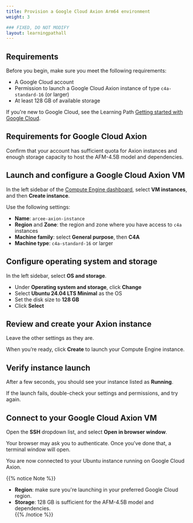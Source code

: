 ```yaml
---
title: Provision a Google Cloud Axion Arm64 environment
weight: 3

### FIXED, DO NOT MODIFY
layout: learningpathall
---
```


## Requirements

Before you begin, make sure you meet the following requirements:

- A Google Cloud account  
- Permission to launch a Google Cloud Axion instance of type `c4a-standard-16` (or larger)  
- At least 128 GB of available storage  

If you're new to Google Cloud, see the Learning Path [Getting started with Google Cloud](/learning-paths/servers-and-cloud-computing/csp/google/).

## Requirements for Google Cloud Axion

Confirm that your account has sufficient quota for Axion instances and enough storage capacity to host the AFM-4.5B model and dependencies.

## Launch and configure a Google Cloud Axion VM

In the left sidebar of the [Compute Engine dashboard](https://console.cloud.google.com/compute), select **VM instances**, and then **Create instance**.

Use the following settings:

- **Name**: `arcee-axion-instance`  
- **Region** and **Zone**: the region and zone where you have access to `c4a` instances  
- **Machine family**: select **General purpose**, then **C4A**  
- **Machine type**: `c4a-standard-16` or larger  

## Configure operating system and storage

In the left sidebar, select **OS and storage**.  

- Under **Operating system and storage**, click **Change**  
- Select **Ubuntu 24.04 LTS Minimal** as the OS  
- Set the disk size to **128 GB**  
- Click **Select**  

## Review and create your Axion instance

Leave the other settings as they are.  

When you’re ready, click **Create** to launch your Compute Engine instance.

## Verify instance launch

After a few seconds, you should see your instance listed as **Running**.  

If the launch fails, double-check your settings and permissions, and try again.

## Connect to your Google Cloud Axion VM

Open the **SSH** dropdown list, and select **Open in browser window**.  

Your browser may ask you to authenticate. Once you’ve done that, a terminal window will open.  

You are now connected to your Ubuntu instance running on Google Cloud Axion.

{{% notice Note %}}
- **Region**: make sure you're launching in your preferred Google Cloud region.  
- **Storage**: 128 GB is sufficient for the AFM-4.5B model and dependencies.  
{{% /notice %}}
